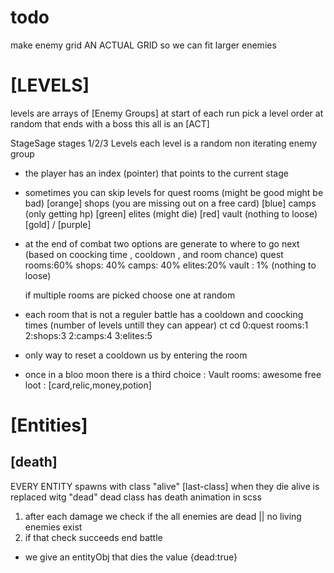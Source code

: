 
# todo
make enemy grid AN ACTUAL GRID so we can  fit larger enemies



#       [LEVELS]
levels are arrays of [Enemy Groups]
at start of each run pick a level order at random that ends with a boss
  this all is an [ACT]

StageSage
  stages 1/2/3
    Levels
      each level is a random non iterating enemy group

- the player has an index (pointer) that points to the current stage

- sometimes you can skip levels for 
quest rooms (might be good might be bad) [orange]
shops (you are missing out on a free card) [blue]
camps (only getting hp) [green]
elites (might die) [red]
vault (nothing to loose) [gold] / [purple]


- at the end of combat two options are generate to where to go next 
  (based on coocking time , cooldown , and room chance)
quest rooms:60% 
shops: 40% 
camps: 40%
elites:20% 
vault : 1% (nothing to loose)

  if multiple rooms are picked
  choose one at random


- each room that is not a reguler battle has a cooldown and coocking times 
            (number of levels untill they can appear)
ct            cd
  0:quest rooms:1
  2:shops:3
  2:camps:4
  3:elites:5

- only way to reset a cooldown us by entering the room

- once in a bloo moon there is a third choice : Vault rooms: awesome free loot : 
[card,relic,money,potion]


#        [Entities]
 ## [death]
EVERY ENTITY spawns with class "alive" [last-class]
when they die alive is replaced witg "dead"
dead class has death animation in scss

1. after each damage we check if the all enemies are dead || no living enemies exist 
2. if that check succeeds end battle

* we give an entityObj that dies the value {dead:true}